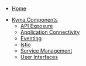* [Home](/)
<!-- markdown-link-check-disable -->
* [Kyma Components](/01-overview/README.md)
  * [API Exposure](/01-overview/api-exposure/README.md)
  * [Application Connectivity](/01-overview/application-connectivity/README.md)
  * [Eventing](/01-overview/eventing/README.md)
  * [Istio](/istio/user/00-overview/README.md)
  * [Service Management](/01-overview/service-management/README.md)
  * [User Interfaces](/01-overview/ui/README.md)
<!-- markdown-link-check-enable -->
